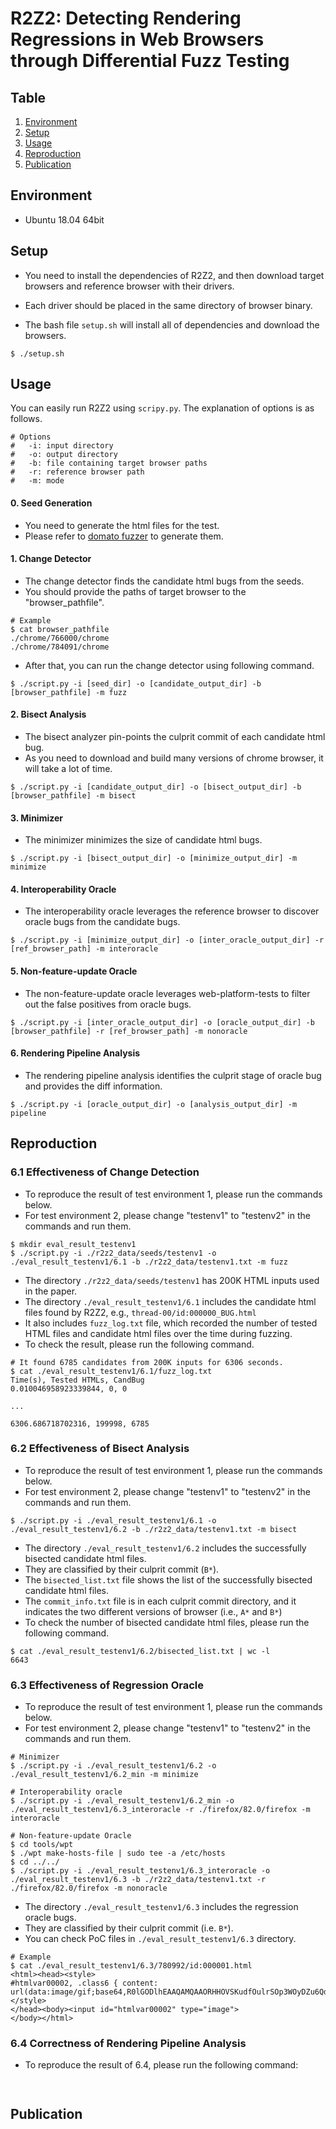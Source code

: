  # R2Z2: Detecting Rendering Regressions in Web Browsers through Differential Fuzz Testing
 
## Table
1. [Environment](#Environment)
2. [Setup](#Setup)
3. [Usage](#Usage)
4. [Reproduction](#Reproduction)
5. [Publication](#Publication)

## Environment
- Ubuntu 18.04 64bit

## Setup
- You need to install the dependencies of R2Z2, and then
download target browsers and reference browser with their drivers. 

- Each driver should be placed in the same directory of browser binary.

- The bash file `setup.sh` will install all of dependencies and download the browsers.
```shell
$ ./setup.sh 
```

## Usage
You can easily run R2Z2 using `scripy.py`. The explanation of options is as follows. 
```
# Options
#   -i: input directory
#   -o: output directory
#   -b: file containing target browser paths
#   -r: reference browser path
#   -m: mode
```

####  0. Seed Generation
- You need to generate the html files for the test. 
- Please refer to [domato fuzzer](https://github.com/googleprojectzero/domato) to generate them.

####  1. Change Detector 
- The change detector finds the candidate html bugs from the seeds.
- You should provide the paths of target browser to the "browser_pathfile".
```
# Example
$ cat browser_pathfile
./chrome/766000/chrome
./chrome/784091/chrome
```
- After that, you can run the change detector using following command.
```
$ ./script.py -i [seed_dir] -o [candidate_output_dir] -b [browser_pathfile] -m fuzz
```

#### 2. Bisect Analysis
- The bisect analyzer pin-points the culprit commit of each candidate html bug.
- As you need to download and build many versions of chrome browser, it will take a lot of time.
```
$ ./script.py -i [candidate_output_dir] -o [bisect_output_dir] -b [browser_pathfile] -m bisect
```

#### 3. Minimizer
- The minimizer minimizes the size of candidate html bugs.
```
$ ./script.py -i [bisect_output_dir] -o [minimize_output_dir] -m minimize
```

#### 4. Interoperability Oracle
- The interoperability oracle leverages the reference browser to discover oracle bugs from the candidate bugs.
```
$ ./script.py -i [minimize_output_dir] -o [inter_oracle_output_dir] -r [ref_browser_path] -m interoracle
```

#### 5. Non-feature-update Oracle
- The non-feature-update oracle leverages web-platform-tests to filter out the false positives from oracle bugs. 
```
$ ./script.py -i [inter_oracle_output_dir] -o [oracle_output_dir] -b [browser_pathfile] -r [ref_browser_path] -m nonoracle
```

#### 6. Rendering Pipeline Analysis
- The rendering pipeline analysis identifies the culprit stage of oracle bug and provides the diff information.
```
$ ./script.py -i [oracle_output_dir] -o [analysis_output_dir] -m pipeline
```

## Reproduction

### 6.1 Effectiveness of Change Detection
- To reproduce the result of test environment 1, please run the commands below.
- For test environment 2, please change "testenv1" to "testenv2" in the commands and run them.
```
$ mkdir eval_result_testenv1
$ ./script.py -i ./r2z2_data/seeds/testenv1 -o ./eval_result_testenv1/6.1 -b ./r2z2_data/testenv1.txt -m fuzz
```

- The directory `./r2z2_data/seeds/testenv1` has 200K HTML inputs used in the paper.
- The directory `./eval_result_testenv1/6.1` includes the candidate html files found by R2Z2, e.g., `thread-00/id:000000_BUG.html`
- It also includes `fuzz_log.txt` file, which recorded the number of tested HTML files and candidate html files over the time during fuzzing.
- To check the result, please run the following command.
```
# It found 6785 candidates from 200K inputs for 6306 seconds.
$ cat ./eval_result_testenv1/6.1/fuzz_log.txt
Time(s), Tested HTMLs, CandBug
0.010046958923339844, 0, 0

...

6306.686718702316, 199998, 6785
```

### 6.2 Effectiveness of Bisect Analysis
- To reproduce the result of test environment 1, please run the commands below.
- For test environment 2, please change "testenv1" to "testenv2" in the commands and run them.
```
$ ./script.py -i ./eval_result_testenv1/6.1 -o ./eval_result_testenv1/6.2 -b ./r2z2_data/testenv1.txt -m bisect
```
- The directory `./eval_result_testenv1/6.2` includes the successfully bisected candidate html files. 
- They are classified by their culprit commit (`B*`).  
- The `bisected_list.txt` file shows the list of the successfully bisected candidate html files.
- The `commit_info.txt` file is in each culprit commit directory, and it indicates the two different versions of browser (i.e., `A*` and `B*`)
- To check the number of bisected candidate html files, please run the following command. 
```
$ cat ./eval_result_testenv1/6.2/bisected_list.txt | wc -l
6643
```


### 6.3 Effectiveness of Regression Oracle
- To reproduce the result of test environment 1, please run the commands below.
- For test environment 2, please change "testenv1" to "testenv2" in the commands and run them.
```
# Minimizer
$ ./script.py -i ./eval_result_testenv1/6.2 -o ./eval_result_testenv1/6.2_min -m minimize

# Interoperability oracle
$ ./script.py -i ./eval_result_testenv1/6.2_min -o ./eval_result_testenv1/6.3_interoracle -r ./firefox/82.0/firefox -m interoracle

# Non-feature-update Oracle
$ cd tools/wpt
$ ./wpt make-hosts-file | sudo tee -a /etc/hosts
$ cd ../../
$ ./script.py -i ./eval_result_testenv1/6.3_interoracle -o ./eval_result_testenv1/6.3 -b ./r2z2_data/testenv1.txt -r ./firefox/82.0/firefox -m nonoracle
```
- The directory `./eval_result_testenv1/6.3` includes the regression oracle bugs.
- They are classified by their culprit commit (i.e. `B*`).
- You can check PoC files in `./eval_result_testenv1/6.3` directory.
```
# Example
$ cat ./eval_result_testenv1/6.3/780992/id:000001.html
<html><head><style>
#htmlvar00002, .class6 { content: url(data:image/gif;base64,R0lGODlhEAAQAMQAAORHHOVSKudfOulrSOp3WOyDZu6QdvCchPGolfO0o/XBs/fNwfjZ0frl3/zy7////wAAAAAAAAAAAAAAAAAAAAAAAAAAAAAAAAAAAAAAAAAAAAAAAAAAAAAAAAAAAAAAACH5BAkAABAALAAAAAAQABAAAAVVICSOZGlCQAosJ6mu7fiyZeKqNKToQGDsM8hBADgUXoGAiqhSvp5QAnQKGIgUhwFUYLCVDFCrKUE1lBavAViFIDlTImbKC5Gm2hB0SlBCBMQiB0UjIQA7);
</style>
</head><body><input id="htmlvar00002" type="image">
</body></html>
```


### 6.4 Correctness of Rendering Pipeline Analysis
- To reproduce the result of 6.4, please run the following command:
```


```


## Publication
